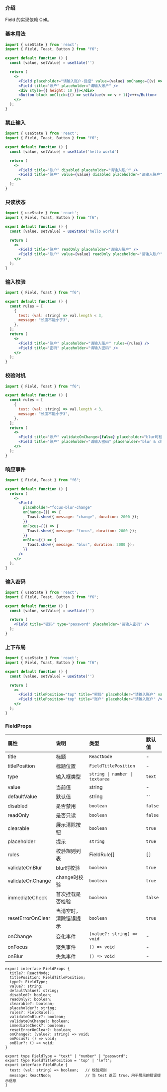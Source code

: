 <div class="block-panel">

<h3>介绍</h3>

Field 的实现依赖 Cell。


</div>
<div class="block-panel">
<h3>基本用法</h3>

```jsx
import { useState } from 'react';
import { Field, Toast, Button } from "f6";

export default function () {
  const [value, setValue] = useState('')

  return (
    <>
      <Field placeholder="请输入账户-受控" value={value} onChange={(v) => setValue(v)} />
      <Field title="账户" placeholder="请输入账户" />
      <div style={{ height: 10 }}></div>
      <Button block onClick={() => setValue(v => v + 1)}>++</Button>
    </>
  );
}
```
</div>

<div class="block-panel">
<h3>禁止输入</h3>

```jsx
import { useState } from 'react';
import { Field, Toast, Button } from "f6";

export default function () {
  const [value, setValue] = useState('hello world')

  return (
    <>
      <Field title="账户" disabled placeholder="请输入账户" />
      <Field title="账户" value={value} disabled placeholder="请输入账户" />
    </>
  );
}
```
</div>

<div class="block-panel">
<h3>只读状态</h3>

```jsx
import { useState } from 'react';
import { Field, Toast, Button } from "f6";

export default function () {
  const [value, setValue] = useState('hello world')

  return (
    <>
      <Field title="账户" readOnly placeholder="请输入账户" />
      <Field title="账户" value={value} readOnly placeholder="请输入账户" />
    </>
  );
}
```
</div>

<div class="block-panel">
<h3>输入校验</h3>

```jsx
import { Field, Toast } from "f6";

export default function () {
  const rules = [
    {
      test: (val: string) => val.length < 3,
      message: "长度不能小于3",
    },
  ];
  return (
    <>
      <Field title="账户" placeholder="请输入账户" rules={rules} />
      <Field title="密码" placeholder="请输入密码" />
    </>
  );
}
```
</div>

<div class="block-panel">
<h3>校验时机</h3>

```jsx
import { Field, Toast } from "f6";

export default function () {
  const rules = [
    {
      test: (val: string) => val.length < 3,
      message: "长度不能小于3",
    },
  ];
  return (
    <>
      <Field title="账户" validateOnChange={false} placeholder="blur时检验" rules={rules} />
      <Field title="账户" placeholder="请输入密码" placeholder="blur & change 都检验" rules={rules} />
    </>
  );
}
```
</div>

<div class="block-panel">
<h3>响应事件</h3>

```jsx
import { Field, Toast } from "f6";

export default function () {
  return (
    <>
      <Field
        placeholder="focus-blur-change"
        onChange={() => {
          Toast.show({ message: "change", duration: 2000 });
        }}
        onFocus={() => {
          Toast.show({ message: "focus", duration: 2000 });
        }}
        onBlur={() => {
          Toast.show({ message: "blur", duration: 2000 });
        }}
      />
    </>
  );
}
```
</div>

<div class="block-panel">
<h3>输入密码</h3>

```jsx
import { useState } from 'react';
import { Field, Toast, Button } from "f6";

export default function () {
  const [value, setValue] = useState('')

  return (
    <Field title="密码" type="password" placeholder="请输入密码" />
  );
}
```
</div>

<div class="block-panel">
<h3>上下布局</h3>

```jsx
import { useState } from 'react';
import { Field, Toast, Button } from "f6";

export default function () {
  const [value, setValue] = useState('')

  return (
    <>
      <Field titlePosition="top" title="密码" placeholder="请输入账户" value={value} onChange={(v) => setValue(v)} />
      <Field titlePosition="top" title="账户" placeholder="请输入账户" />
    </>
  );
}
```
</div>
<div class="block-panel">

<h3>FieldProps</h3>

| 属性 | 说明 | 类型 | 默认值 |
| :-  | :- | :- | :- |
| title | 标题 | `ReactNode` | - |
| titlePosition | 标题位置 | `FieldTitlePosition` | - |
| type | 输入框类型 | `string \| number \| textarea` | `text` |
| value | 当前值 | string | - |
| defaultValue | 默认值 | string | `''` |
| disabled | 是否禁用 | `boolean` | `false` |
| readOnly | 是否只读 | `boolean` | `false` |
| clearable | 展示清除按钮 | `boolean` | `true` |
| placeholder | 提示 | `string` | `true` |
| rules | 校验规则列表 | FieldRule[] | `[]` |
| validateOnBlur | blur时校验 | `boolean` | `true` |
| validateOnChange | change时校验 | `boolean` | `true` |
| immediateCheck | 首次挂载是否检验 | `boolean` | `false` |
| resetErrorOnClear | 当清空时，清除错误提示 | `boolean` | `true` |
| onChange | 变化事件 | `(value?: string) => void` | - |
| onFocus | 聚焦事件 | `() => void` | - |
| onBlur | 失焦事件 | `() => void` | - |


```tsx
export interface FieldProps {
  title?: ReactNode;
  titlePosition: FieldTitlePosition;
  type?: FieldType;
  value?: string;
  defaultValue?: string;
  disabled?: boolean;
  readOnly?: boolean;
  clearable?: boolean;
  placeholder?: string;
  rules?: FieldRule[];
  validateOnBlur?: boolean;
  validateOnChange?: boolean;
  immediateCheck?: boolean;
  resetErrorOnClear?: boolean;
  onChange?: (value?: string) => void;
  onFocus?: () => void;
  onBlur?: () => void;
}

export type FieldType = "text" | "number" | "password";
export type FieldTitlePosition = 'top' | 'left';
export interface FieldRule {
  test: (val: string) => boolean;   // 校验规则
  message: ReactNode;               // 当 test 返回 true，用于展示的错误提示信息
}
```
</div>